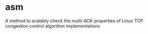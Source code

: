 # asm
A method to scalably check the multi-ACK properties of Linux TCP congestion control algorithm implementations
